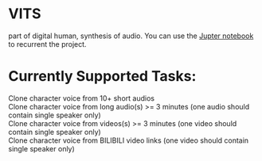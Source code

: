 # VITS
part of digital human, synthesis of audio. 
You can use the [Jupter notebook](VITS-fast-finetuning.ipynb) to recurrent the project.  
# Currently Supported Tasks:  
 Clone character voice from 10+ short audios  
 Clone character voice from long audio(s) >= 3 minutes (one audio should contain single speaker only)  
 Clone character voice from videos(s) >= 3 minutes (one video should contain single speaker only)  
 Clone character voice from BILIBILI video links (one video should contain single speaker only)  
